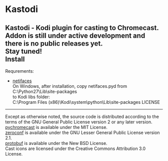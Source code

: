 Kastodi
=======
Kastodi - Kodi plugin for casting to Chromecast.  
Addon is still under active development and there is no public releases yet.  
Stay tuned!  
Install
-------
Requrements:  
- [netifaces](https://pypi.python.org/pypi/netifaces)  
On Windows, after installation, copy netifaces.pyd from  
C:\Python27\Lib\site-packages  
to Kodi libs folder:  
C:\Program Files (x86)\Kodi\system\python\Lib\site-packages
LICENSE
-------
Except as otherwise noted, the source code is distributed according to the terms of the GNU General Public License version 2 or any later version.  
[pychromecast](https://github.com/balloob/pychromecast) is available under the MIT License.  
[zeroconf](https://github.com/jstasiak/python-zeroconf) is available under the GNU Lesser General Public License version 2.1.  
[protobuf](https://pypi.python.org/pypi/protobuf) is available under the New BSD License.  
Cast icons are licensed under the Creative Commons Attribution 3.0 License.  